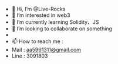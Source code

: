 - 👋 Hi, I’m @Live-Rocks
- 👀 I’m interested in web3
- 🌱 I’m currently learning Solidity、JS
- 💞️ I’m looking to collaborate on something
- 
- 📫 How to reach me : 
- Mail : aa5961311@gmail.com
- Line : 3091803

<!---
Live-Rocks/Live-Rocks is a ✨ special ✨ repository because its `README.md` (this file) appears on your GitHub profile.
You can click the Preview link to take a look at your changes.
--->
